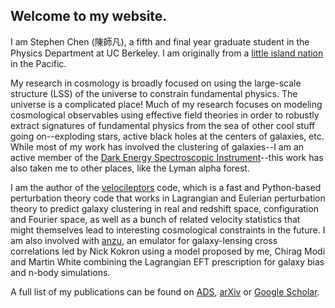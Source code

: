 ## Welcome to my website.

I am Stephen Chen (陳師凡), a fifth and final year graduate student in the Physics Department at UC Berkeley. I am originally from a [little island nation](https://www.taiwan.gov.tw/) in the Pacific.

My research in cosmology is broadly focused on using the large-scale structure (LSS) of the universe to constrain fundamental physics. The universe is a complicated place! Much of my research focuses on modeling cosmological observables using effective field theories in order to robustly extract signatures of fundamental physics from the sea of other cool stuff going on--exploding stars, active black holes at the centers of galaxies, etc. While most of my work has involved the clustering of galaxies--I am an active member of the [Dark Energy Spectroscopic Instrument](https://www.desi.lbl.gov/)--this work has also taken me to other places, like the Lyman alpha forest.

I am the author of the [velocileptors](https://github.com/sfschen/velocileptors) code, which is a fast and Python-based perturbation theory code that works in Lagrangian and Eulerian perturbation theory to predict galaxy clustering in real and redshift space, configuration and Fourier space, as well as a bunch of related velocity statistics that might themselves lead to interesting cosmological constraints in the future. I am also involved with [anzu](https://github.com/kokron/anzu), an emulator for galaxy-lensing cross correlations led by Nick Kokron using a model proposed by me, Chirag Modi and Martin White combining the Lagrangian EFT prescription for galaxy bias and n-body simulations.

A full list of my publications can be found on [ADS](https://ui.adsabs.harvard.edu/public-libraries/N1pJwPGrRESHudfVXQrRPA), [arXiv](https://arxiv.org/a/chen_s_7.html) or [Google Scholar](https://scholar.google.com/citations?user=fNlLwkkAAAAJ&hl=en).
